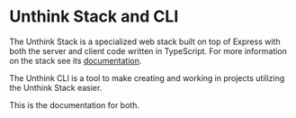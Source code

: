 # Unthink Stack and CLI

The Unthink Stack is a specialized web stack built on top of Express with both
the server and client code written in TypeScript. For more information on the
stack see its [documentation](unthink-stack.md).

The Unthink CLI is a tool to make creating and working in projects utilizing
the Unthink Stack easier.

This is the documentation for both.
